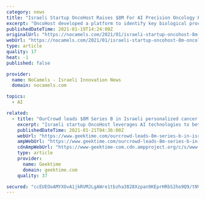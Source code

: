 ```yaml
---
category: news
title: "Israeli Startup OncoHost Raises $8M For AI Precision Oncology Platform"
excerpt: "OncoHost developed a platform to identify key biological processes and proteins that drive response in patients undergoing cancer treatment."
publishedDateTime: 2021-01-19T14:24:00Z
originalUrl: "https://nocamels.com/2021/01/israeli-startup-oncohost-8m-oncology-platform/"
webUrl: "https://nocamels.com/2021/01/israeli-startup-oncohost-8m-oncology-platform/"
type: article
quality: 17
heat: -1
published: false

provider:
  name: NoCamels - Israeli Innovation News
  domain: nocamels.com

topics:
  - AI

related:
  - title: "OurCrowd leads $8M Series B in Israeli personalized cancer therapy startup"
    excerpt: "Israeli startup OncoHost leverages AI technologies to better understand oncology patients' unique response to treatment, in an effort to combat growing cases of resistance to"
    publishedDateTime: 2021-01-21T04:36:00Z
    webUrl: "https://www.geektime.com/ourcrowd-leads-8m-series-b-in-israeli/"
    ampWebUrl: "https://www.geektime.com/ourcrowd-leads-8m-series-b-in-israeli/amp/"
    cdnAmpWebUrl: "https://www-geektime-com.cdn.ampproject.org/c/s/www.geektime.com/ourcrowd-leads-8m-series-b-in-israeli/amp/"
    type: article
    provider:
      name: Geektime
      domain: geektime.com
    quality: 37

secured: "ccEUEOoAMYXOvA1jkRVMJLgAWre1tbzha3828Xzpan9KEprHRbS2ho9Q9/tNVmGxWekq1vwzSIM3GbgiRHPkvW2b+AUwGKEziJ//e1ldtGbSyofBS71SiB45A07WxY66bN9YU7vsdwT9B33J12JFUn8PxOBbBtKdZN84V2lF5uDQ9T+YPY3NCPRG7VSsIwyeW8FbtKnn9pqPb4kxs0YmI491jjVyKBDuykNJboDd9I3i8gDzRPnhXxPP98Cr4UdeDF9LyrW9zNXr/6rdEs4yISgcs8zGKmC106FIrCl6fCm7jPOeiKX4pG3HtTY8OnyCmf+/PrBj38k2+KsuzQ3/cPjl3XIiKN7oNPxq/8N8b+g=;caM8PuU01kBi/Gji9bIhYA=="
---
```



